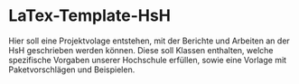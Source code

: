 # LaTex-Template-HsH

Hier soll eine Projektvolage entstehen, mit der Berichte und Arbeiten an der HsH geschrieben werden können. Diese soll Klassen enthalten, welche spezifische Vorgaben unserer Hochschule erfüllen, sowie eine Vorlage mit Paketvorschlägen und Beispielen.